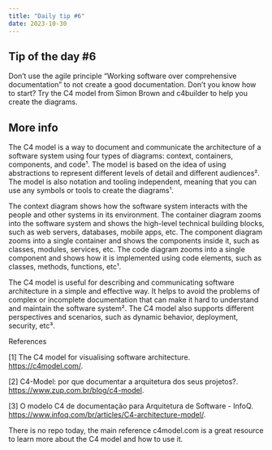 ```yaml
---
title: "Daily tip #6"
date: 2023-10-30
---
```


## Tip of the day #6
Don’t use the agile principle “Working software over comprehensive documentation” to not create a good documentation. Don’t you know how to start? Try the C4 model from Simon Brown and c4builder to help you create the diagrams.


## More info


The C4 model is a way to document and communicate the architecture of a software system using four types of diagrams: context, containers, components, and code¹. The model is based on the idea of using abstractions to represent different levels of detail and different audiences². The model is also notation and tooling independent, meaning that you can use any symbols or tools to create the diagrams¹.

The context diagram shows how the software system interacts with the people and other systems in its environment. The container diagram zooms into the software system and shows the high-level technical building blocks, such as web servers, databases, mobile apps, etc. The component diagram zooms into a single container and shows the components inside it, such as classes, modules, services, etc. The code diagram zooms into a single component and shows how it is implemented using code elements, such as classes, methods, functions, etc¹.

The C4 model is useful for describing and communicating software architecture in a simple and effective way. It helps to avoid the problems of complex or incomplete documentation that can make it hard to understand and maintain the software system². The C4 model also supports different perspectives and scenarios, such as dynamic behavior, deployment, security, etc³.

References

[1] The C4 model for visualising software architecture. https://c4model.com/.

[2] C4-Model: por que documentar a arquitetura dos seus projetos?. https://www.zup.com.br/blog/c4-model.

[3] O modelo C4 de documentação para Arquitetura de Software - InfoQ. https://www.infoq.com/br/articles/C4-architecture-model/.



There is no repo today, the main reference c4model.com is a great resource to learn more about the C4 model and how to use it.